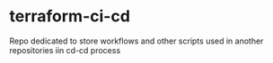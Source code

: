 # terraform-ci-cd
Repo dedicated to store workflows and other scripts used in another repositories iin cd-cd process
